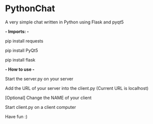 # PythonChat
A very simple chat written in Python using Flask and pyqt5


**- Imports: -**

pip install requests

pip install PyQt5

pip install flask


**- How to use -**

Start the server.py on your server

Add the URL of your server into the client.py (Current URL is localhost)

[Optional] Change the NAME of your client

Start client.py on a client computer


Have fun :)
